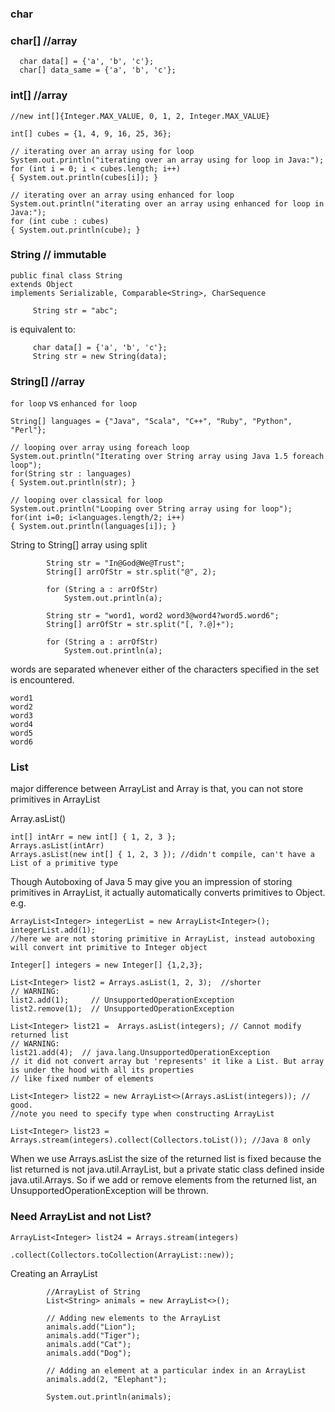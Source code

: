 ### char

### char[]  //array

```
  char data[] = {'a', 'b', 'c'};
  char[] data_same = {'a', 'b', 'c'};

```

### int[]   //array

```
//new int[]{Integer.MAX_VALUE, 0, 1, 2, Integer.MAX_VALUE}

int[] cubes = {1, 4, 9, 16, 25, 36}; 

// iterating over an array using for loop 
System.out.println("iterating over an array using for loop in Java:"); 
for (int i = 0; i < cubes.length; i++) 
{ System.out.println(cubes[i]); } 

// iterating over an array using enhanced for loop 
System.out.println("iterating over an array using enhanced for loop in Java:"); 
for (int cube : cubes) 
{ System.out.println(cube); }

```

### String  // immutable 

```
public final class String
extends Object
implements Serializable, Comparable<String>, CharSequence
```

```
     String str = "abc";
```
is equivalent to:
```
     char data[] = {'a', 'b', 'c'};
     String str = new String(data);
```

### String[]  //array

`for loop` vs `enhanced for loop`
```
String[] languages = {"Java", "Scala", "C++", "Ruby", "Python", "Perl"}; 

// looping over array using foreach loop 
System.out.println("Iterating over String array using Java 1.5 foreach loop"); 
for(String str : languages)
{ System.out.println(str); } 

// looping over classical for loop 
System.out.println("Looping over String array using for loop"); 
for(int i=0; i<languages.length/2; i++)
{ System.out.println(languages[i]); }

```

String to String[] array using split
```
        String str = "In@God@We@Trust"; 
        String[] arrOfStr = str.split("@", 2); 
  
        for (String a : arrOfStr) 
            System.out.println(a); 
``` 

```
        String str = "word1, word2 word3@word4?word5.word6"; 
        String[] arrOfStr = str.split("[, ?.@]+"); 
  
        for (String a : arrOfStr) 
            System.out.println(a);
```
words are separated whenever either of the characters specified in the set is encountered.
```
word1
word2
word3
word4
word5
word6
```

### List
major difference between ArrayList and Array is that, you can not store primitives in ArrayList

Array.asList()

```
int[] intArr = new int[] { 1, 2, 3 };
Arrays.asList(intArr)
Arrays.asList(new int[] { 1, 2, 3 }); //didn't compile, can't have a List of a primitive type
```
Though Autoboxing of Java 5 may give you an impression of storing primitives in ArrayList, 
it actually automatically converts primitives to Object. e.g.

```
ArrayList<Integer> integerList = new ArrayList<Integer>();
integerList.add(1); 
//here we are not storing primitive in ArrayList, instead autoboxing will convert int primitive to Integer object
```


```
Integer[] integers = new Integer[] {1,2,3};

List<Integer> list2 = Arrays.asList(1, 2, 3);  //shorter
// WARNING:
list2.add(1);     // UnsupportedOperationException
list2.remove(1);  // UnsupportedOperationException

List<Integer> list21 =  Arrays.asList(integers); // Cannot modify returned list
// WARNING:
list21.add(4);  // java.lang.UnsupportedOperationException
// it did not convert array but 'represents' it like a List. But array is under the hood with all its properties 
// like fixed number of elements

List<Integer> list22 = new ArrayList<>(Arrays.asList(integers)); // good. 
//note you need to specify type when constructing ArrayList

List<Integer> list23 = Arrays.stream(integers).collect(Collectors.toList()); //Java 8 only
```
When we use Arrays.asList the size of the returned list is fixed because the list returned is not java.util.ArrayList, 
but a private static class defined inside java.util.Arrays. 
So if we add or remove elements from the returned list, an UnsupportedOperationException will be thrown.

### Need ArrayList and not List?

```
ArrayList<Integer> list24 = Arrays.stream(integers)
                          .collect(Collectors.toCollection(ArrayList::new));
```                          

Creating an ArrayList
```
        //ArrayList of String
        List<String> animals = new ArrayList<>();

        // Adding new elements to the ArrayList
        animals.add("Lion");
        animals.add("Tiger");
        animals.add("Cat");
        animals.add("Dog");

        // Adding an element at a particular index in an ArrayList
        animals.add(2, "Elephant");
        
        System.out.println(animals);

```        

